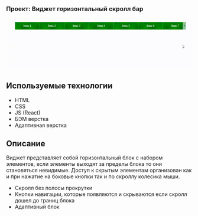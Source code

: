 
### Проект: Виджет горизонтальный скролл бар

![Призентация проекта](./src/images/04-10-2023-15_54_02.gif)

## Используемые технологии

* HTML
* CSS
* JS (React)
* БЭМ верстка
* Адаптивная верстка

## Описание

Виджет представляет собой горизонтальный блок с набором элементов, если элементы выходят за пределы блока то они становяться невидимые. Доступ к скрытым элементам организован как и при нажатие на боковые кнопки так и по скроллу колесика мыши.

* Скролл без полосы прокрутки
* Кнопки навигации, которые появляются и скрываются если скролл дошел до границ блока
* Адаптивный блок

